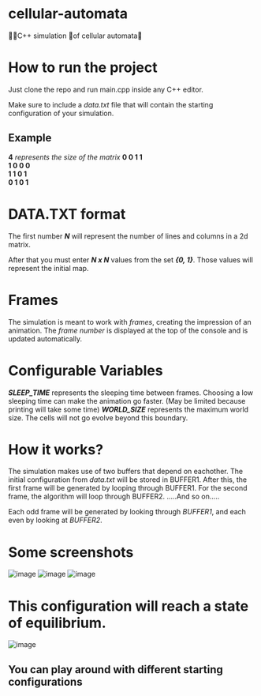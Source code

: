 # cellular-automata
👾👾C++ simulation 👾of cellular automata👾

# How to run the project
Just clone the repo and run main.cpp inside any C++ editor. 

Make sure to include a *data.txt* file that will contain the starting configuration of your simulation. 

## Example
**4** *represents the size of the matrix*
**0 0 1 1**     
**1 0 0 0**     
**1 1 0 1**     
**0 1 0 1**  

# DATA.TXT format
The first number ***N*** will represent the number of lines and columns in a 2d matrix.

After that you must enter ***N x N*** values from the set ***{0, 1}***. Those values will represent the initial map.

# Frames
The simulation is meant to work with *frames*, creating the impression of an animation.
The *frame number* is displayed at the top of the console and is updated automatically.

# Configurable Variables
***SLEEP_TIME*** represents the sleeping time between frames. Choosing a low sleeping time can make the animation go faster. (May be limited because printing will take some time)
***WORLD_SIZE*** represents the maximum world size. The cells will not go evolve beyond this boundary.

# How it works?
The simulation makes use of two buffers that depend on eachother. The initial configuration from *data.txt* will be stored in BUFFER1.
After this, the first frame will be generated by looping through BUFFER1.
For the second frame, the algorithm will loop through BUFFER2.
.....And so on.....

Each odd frame will be generated by looking through *BUFFER1*, and each even by looking at *BUFFER2*.
# Some screenshots
![image](https://github.com/keenan0/cellular-automata/assets/64156179/48850507-5528-40da-a238-48195632d141)
![image](https://github.com/keenan0/cellular-automata/assets/64156179/95b4656f-2616-40ff-b974-0b32b6ba605f)
![image](https://github.com/keenan0/cellular-automata/assets/64156179/e1167449-fc3a-46bb-ac8a-3c0a67d1cbd3)

# This configuration will reach a state of equilibrium.
![image](https://github.com/keenan0/cellular-automata/assets/64156179/3c1cba92-60a5-450b-9f23-753e4b85ea9c)

## You can play around with different starting configurations
